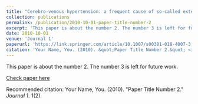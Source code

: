 ```yaml
---
title: "Cerebro-venous hypertension: a frequent cause of so-called external hydrocephalus in infants"
collection: publications
permalink: /publication/2010-10-01-paper-title-number-2
excerpt: 'This paper is about the number 2. The number 3 is left for future work.'
date: 2010-10-01
venue: 'Journal 1'
paperurl: 'https://link.springer.com/article/10.1007/s00381-018-4007-3'
citation: 'Your Name, You. (2010). &quot;Paper Title Number 2.&quot; <i>Journal 1</i>. 1(2).'
---
```

This paper is about the number 2. The number 3 is left for future work.

[Check paper here](https://link.springer.com/article/10.1007/s00381-018-4007-3)

Recommended citation: Your Name, You. (2010). "Paper Title Number 2." <i>Journal 1</i>. 1(2).
